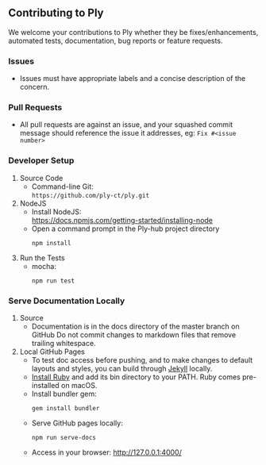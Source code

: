 ## Contributing to Ply
We welcome your contributions to Ply whether they be fixes/enhancements, automated tests, documentation, bug reports or feature requests.

### Issues
  - Issues must have appropriate labels and a concise description of the concern.

### Pull Requests
  - All pull requests are against an issue, and your squashed commit message should reference the issue it addresses, eg: `Fix #<issue number>`

### Developer Setup
1. Source Code
   - Command-line Git:  
     `https://github.com/ply-ct/ply.git`
1. NodeJS
   - Install NodeJS:                                                                     
     https://docs.npmjs.com/getting-started/installing-node
   - Open a command prompt in the Ply-hub project directory
     ```
     npm install
     ```
1. Run the Tests
   - mocha:
     ```
     npm run test
     ```

### Serve Documentation Locally
1. Source
   - Documentation is in the docs directory of the master branch on GitHub
     Do not commit changes to markdown files that remove trailing whitespace.
2. Local GitHub Pages
   - To test doc access before pushing, and to make changes to default layouts and styles, 
     you can build through [Jekyll](https://help.github.com/articles/about-github-pages-and-jekyll/) locally.
   - [Install Ruby](https://www.ruby-lang.org/en/documentation/installation/) and add its bin directory to your PATH.
     Ruby comes pre-installed on macOS.
   - Install bundler gem:
     ```
     gem install bundler
     ```
   - Serve GitHub pages locally:
     ```
     npm run serve-docs
     ```
   - Access in your browser:
     http://127.0.0.1:4000/
